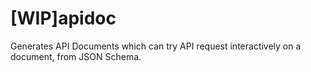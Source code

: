 [WIP]apidoc
======

Generates API Documents which can try API request interactively on a document, from JSON Schema.
